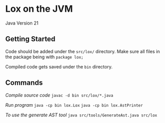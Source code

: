 # Lox on the JVM

Java Version 21

## Getting Started

Code should be added under the `src/lox/` directory. Make sure all files in the package being with `package lox;`

Compiled code gets saved under the `bin` directory.

## Commands

_Compile source code_
`javac -d bin src/lox/*.java`

_Run program_
`java -cp bin lox.Lox`
`java -cp bin lox.AstPrinter`

_To use the generate AST tool_
`java src/tools/GenerateAst.java src/lox`
